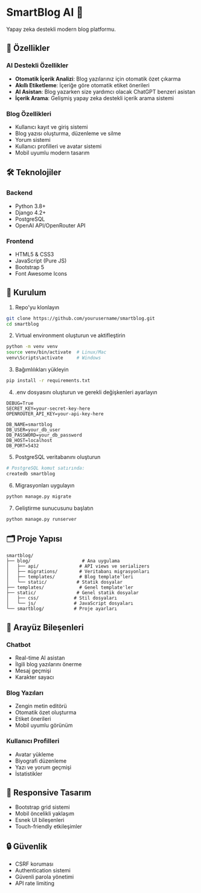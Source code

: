# SmartBlog AI 🤖

Yapay zeka destekli modern blog platformu.

## 🌟 Özellikler

### AI Destekli Özellikler
- **Otomatik İçerik Analizi**: Blog yazılarınız için otomatik özet çıkarma
- **Akıllı Etiketleme**: İçeriğe göre otomatik etiket önerileri
- **AI Asistan**: Blog yazarken size yardımcı olacak ChatGPT benzeri asistan
- **İçerik Arama**: Gelişmiş yapay zeka destekli içerik arama sistemi

### Blog Özellikleri
- Kullanıcı kayıt ve giriş sistemi
- Blog yazısı oluşturma, düzenleme ve silme
- Yorum sistemi
- Kullanıcı profilleri ve avatar sistemi
- Mobil uyumlu modern tasarım

## 🛠️ Teknolojiler

### Backend
- Python 3.8+
- Django 4.2+
- PostgreSQL
- OpenAI API/OpenRouter API

### Frontend
- HTML5 & CSS3
- JavaScript (Pure JS)
- Bootstrap 5
- Font Awesome Icons

## 📝 Kurulum

1. Repo'yu klonlayın
```bash
git clone https://github.com/yourusername/smartblog.git
cd smartblog
```

2. Virtual environment oluşturun ve aktifleştirin
```bash
python -m venv venv
source venv/bin/activate  # Linux/Mac
venv\Scripts\activate     # Windows
```

3. Bağımlılıkları yükleyin
```bash
pip install -r requirements.txt
```

4. .env dosyasını oluşturun ve gerekli değişkenleri ayarlayın
```env
DEBUG=True
SECRET_KEY=your-secret-key-here
OPENROUTER_API_KEY=your-api-key-here

DB_NAME=smartblog
DB_USER=your_db_user
DB_PASSWORD=your_db_password
DB_HOST=localhost
DB_PORT=5432
```

5. PostgreSQL veritabanını oluşturun
```bash
# PostgreSQL komut satırında:
createdb smartblog
```

6. Migrasyonları uygulayın
```bash
python manage.py migrate
```

7. Geliştirme sunucusunu başlatın
```bash
python manage.py runserver
```

## 🗂️ Proje Yapısı

```
smartblog/
├── blog/                   # Ana uygulama
│   ├── api/               # API views ve serializers
│   ├── migrations/        # Veritabanı migrasyonları
│   ├── templates/         # Blog template'leri
│   └── static/           # Statik dosyalar
├── templates/             # Genel template'ler
├── static/               # Genel statik dosyalar
│   ├── css/             # Stil dosyaları
│   └── js/              # JavaScript dosyaları
└── smartblog/           # Proje ayarları
```

## 🔧 Arayüz Bileşenleri

### Chatbot
- Real-time AI asistan
- İlgili blog yazılarını önerme
- Mesaj geçmişi
- Karakter sayacı

### Blog Yazıları
- Zengin metin editörü
- Otomatik özet oluşturma
- Etiket önerileri
- Mobil uyumlu görünüm

### Kullanıcı Profilleri
- Avatar yükleme
- Biyografi düzenleme
- Yazı ve yorum geçmişi
- İstatistikler

## 📱 Responsive Tasarım
- Bootstrap grid sistemi
- Mobil öncelikli yaklaşım
- Esnek UI bileşenleri
- Touch-friendly etkileşimler

## 🔒 Güvenlik

- CSRF koruması
- Authentication sistemi
- Güvenli parola yönetimi
- API rate limiting

